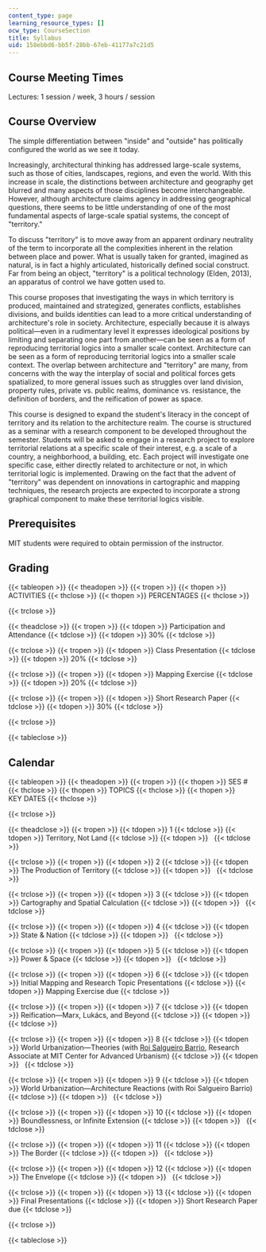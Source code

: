 ```yaml
---
content_type: page
learning_resource_types: []
ocw_type: CourseSection
title: Syllabus
uid: 158ebbd6-bb5f-28bb-67eb-41177a7c21d5
---
```


Course Meeting Times
--------------------

Lectures: 1 session / week, 3 hours / session

Course Overview
---------------

The simple differentiation between "inside" and "outside" has politically configured the world as we see it today.

Increasingly, architectural thinking has addressed large-scale systems, such as those of cities, landscapes, regions, and even the world. With this increase in scale, the distinctions between architecture and geography get blurred and many aspects of those disciplines become interchangeable. However, although architecture claims agency in addressing geographical questions, there seems to be little understanding of one of the most fundamental aspects of large-scale spatial systems, the concept of "territory."

To discuss "territory" is to move away from an apparent ordinary neutrality of the term to incorporate all the complexities inherent in the relation between place and power. What is usually taken for granted, imagined as natural, is in fact a highly articulated, historically defined social construct. Far from being an object, "territory" is a political technology (Elden, 2013), an apparatus of control we have gotten used to.

This course proposes that investigating the ways in which territory is produced, maintained and strategized, generates conflicts, establishes divisions, and builds identities can lead to a more critical understanding of architecture's role in society. Architecture, especially because it is always political—even in a rudimentary level it expresses ideological positions by limiting and separating one part from another—can be seen as a form of reproducing territorial logics into a smaller scale context. Architecture can be seen as a form of reproducing territorial logics into a smaller scale context. The overlap between architecture and "territory" are many, from concerns with the way the interplay of social and political forces gets spatialized, to more general issues such as struggles over land division, property rules, private vs. public realms, dominance vs. resistance, the definition of borders, and the reification of power as space.

This course is designed to expand the student's literacy in the concept of territory and its relation to the architecture realm. The course is structured as a seminar with a research component to be developed throughout the semester. Students will be asked to engage in a research project to explore territorial relations at a specific scale of their interest, e.g. a scale of a country, a neighborhood, a building, etc. Each project will investigate one specific case, either directly related to architecture or not, in which territorial logic is implemented. Drawing on the fact that the advent of "territory" was dependent on innovations in cartographic and mapping techniques, the research projects are expected to incorporate a strong graphical component to make these territorial logics visible.

Prerequisites
-------------

MIT students were required to obtain permission of the instructor.

Grading
-------

{{< tableopen >}}
{{< theadopen >}}
{{< tropen >}}
{{< thopen >}}
ACTIVITIES
{{< thclose >}}
{{< thopen >}}
PERCENTAGES
{{< thclose >}}

{{< trclose >}}

{{< theadclose >}}
{{< tropen >}}
{{< tdopen >}}
Participation and Attendance
{{< tdclose >}}
{{< tdopen >}}
30%
{{< tdclose >}}

{{< trclose >}}
{{< tropen >}}
{{< tdopen >}}
Class Presentation
{{< tdclose >}}
{{< tdopen >}}
20%
{{< tdclose >}}

{{< trclose >}}
{{< tropen >}}
{{< tdopen >}}
Mapping Exercise
{{< tdclose >}}
{{< tdopen >}}
20%
{{< tdclose >}}

{{< trclose >}}
{{< tropen >}}
{{< tdopen >}}
Short Research Paper
{{< tdclose >}}
{{< tdopen >}}
30%
{{< tdclose >}}

{{< trclose >}}

{{< tableclose >}}

Calendar
--------

{{< tableopen >}}
{{< theadopen >}}
{{< tropen >}}
{{< thopen >}}
SES #
{{< thclose >}}
{{< thopen >}}
TOPICS
{{< thclose >}}
{{< thopen >}}
KEY DATES
{{< thclose >}}

{{< trclose >}}

{{< theadclose >}}
{{< tropen >}}
{{< tdopen >}}
1
{{< tdclose >}}
{{< tdopen >}}
Territory, Not Land
{{< tdclose >}}
{{< tdopen >}}
 
{{< tdclose >}}

{{< trclose >}}
{{< tropen >}}
{{< tdopen >}}
2
{{< tdclose >}}
{{< tdopen >}}
The Production of Territory
{{< tdclose >}}
{{< tdopen >}}
 
{{< tdclose >}}

{{< trclose >}}
{{< tropen >}}
{{< tdopen >}}
3
{{< tdclose >}}
{{< tdopen >}}
Cartography and Spatial Calculation
{{< tdclose >}}
{{< tdopen >}}
 
{{< tdclose >}}

{{< trclose >}}
{{< tropen >}}
{{< tdopen >}}
4
{{< tdclose >}}
{{< tdopen >}}
State & Nation
{{< tdclose >}}
{{< tdopen >}}
 
{{< tdclose >}}

{{< trclose >}}
{{< tropen >}}
{{< tdopen >}}
5
{{< tdclose >}}
{{< tdopen >}}
Power & Space
{{< tdclose >}}
{{< tdopen >}}
 
{{< tdclose >}}

{{< trclose >}}
{{< tropen >}}
{{< tdopen >}}
6
{{< tdclose >}}
{{< tdopen >}}
Initial Mapping and Research Topic Presentations
{{< tdclose >}}
{{< tdopen >}}
Mapping Exercise due
{{< tdclose >}}

{{< trclose >}}
{{< tropen >}}
{{< tdopen >}}
7
{{< tdclose >}}
{{< tdopen >}}
Reification—Marx, Lukács, and Beyond
{{< tdclose >}}
{{< tdopen >}}
 
{{< tdclose >}}

{{< trclose >}}
{{< tropen >}}
{{< tdopen >}}
8
{{< tdclose >}}
{{< tdopen >}}
World Urbanization—Theories (with [Roi Salgueiro Barrio](http://cau.mit.edu/research-staff/roi-salgueiro-barrio), Research Associate at MIT Center for Advanced Urbanism)
{{< tdclose >}}
{{< tdopen >}}
 
{{< tdclose >}}

{{< trclose >}}
{{< tropen >}}
{{< tdopen >}}
9
{{< tdclose >}}
{{< tdopen >}}
World Urbanization—Architecture Reactions (with Roi Salgueiro Barrio)
{{< tdclose >}}
{{< tdopen >}}
 
{{< tdclose >}}

{{< trclose >}}
{{< tropen >}}
{{< tdopen >}}
10
{{< tdclose >}}
{{< tdopen >}}
Boundlessness, or Infinite Extension
{{< tdclose >}}
{{< tdopen >}}
 
{{< tdclose >}}

{{< trclose >}}
{{< tropen >}}
{{< tdopen >}}
11
{{< tdclose >}}
{{< tdopen >}}
The Border
{{< tdclose >}}
{{< tdopen >}}
 
{{< tdclose >}}

{{< trclose >}}
{{< tropen >}}
{{< tdopen >}}
12
{{< tdclose >}}
{{< tdopen >}}
The Envelope
{{< tdclose >}}
{{< tdopen >}}
 
{{< tdclose >}}

{{< trclose >}}
{{< tropen >}}
{{< tdopen >}}
13
{{< tdclose >}}
{{< tdopen >}}
Final Presentations
{{< tdclose >}}
{{< tdopen >}}
Short Research Paper due
{{< tdclose >}}

{{< trclose >}}

{{< tableclose >}}
